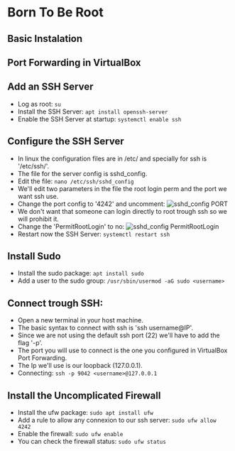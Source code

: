 # Born To Be Root

## Basic Instalation

## Port Forwarding in VirtualBox

## Add an SSH Server
- Log as root: 
	```su```
- Install the SSH Server: 
	```apt install openssh-server```
- Enable the SSH Server at startup: 
	```systemctl enable ssh```

## Configure the SSH Server
- In linux the configuration files are in /etc/ and specially for ssh is '/etc/ssh/'.
- The file for the server config is sshd_config.
- Edit the file:
	```nano /etc/ssh/sshd_config```
- We'll edit two parameters in the file the root login perm and the port we want ssh use.
- Change the port config to '4242' and uncomment:
	![sshd_config PORT](https://github.com/GrolschSec/BornToBeRoot/blob/main/Screenshot/15.png)
- We don't want that someone can login directly to root trough ssh so we will prohibit it.
- Change the 'PermitRootLogin' to no:
	![sshd_config PermitRootLogin](https://github.com/GrolschSec/BornToBeRoot/blob/main/Screenshot/16.png)
- Restart now the SSH Server:
	```systemctl restart ssh```
## Install Sudo
- Install the sudo package:
	```apt install sudo```
- Add a user to the sudo group:
	```/usr/sbin/usermod -aG sudo <username>```
## Connect trough SSH:
- Open a new terminal in your host machine.
- The basic syntax to connect with ssh is 'ssh username@IP'.
- Since we are not using the default ssh port (22) we'll have to add the flag '-p'.
- The port you will use to connect is the one you configured in VirtualBox Port Forwarding.
- The Ip we'll use is our loopback (127.0.0.1).
- Connecting:
	```ssh -p 9042 <username>@127.0.0.1```

## Install the Uncomplicated Firewall
- Install the ufw package:
	```sudo apt install ufw```
- Add a rule to allow any connexion to our ssh server:
	```sudo ufw allow 4242```
- Enable the firewall:
	```sudo ufw enable```
- You can check the firewall status:
	```sudo ufw status```

